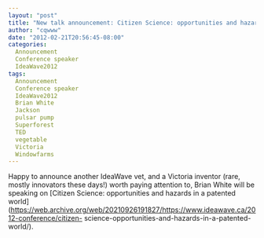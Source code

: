 ```yaml
---
layout: "post"
title: "New talk announcement: Citizen Science: opportunities and hazards in a patented world"
author: "cqwww"
date: "2012-02-21T20:56:45-08:00"
categories:
  Announcement
  Conference speaker
  IdeaWave2012
tags: 
  Announcement
  Conference speaker
  IdeaWave2012
  Brian White
  Jackson
  pulsar pump
  Superforest
  TED
  vegetable
  Victoria
  Windowfarms
---
```


Happy to announce another IdeaWave vet, and a Victoria inventor (rare, mostly
innovators these days!) worth paying attention to, Brian White will be
speaking on [Citizen Science: opportunities and hazards in a patented
world](https://web.archive.org/web/20210926191827/https://www.ideawave.ca/2012-conference/citizen-
science-opportunities-and-hazards-in-a-patented-world/).


[//]: # (Retrieved from https://web.archive.org/web/20210926153500/https://www.ideawave.ca/new-talk-announcement-citizen-science-opportunities-and-hazards-in-a-patented-world/)